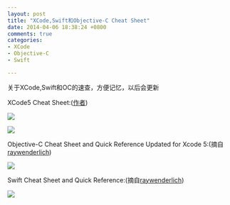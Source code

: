 ```yaml
---
layout: post
title: "XCode,Swift和Objective-C Cheat Sheet"
date: 2014-04-06 18:38:24 +0800
comments: true
categories: 
- XCode
- Objective-C  
- Swift

---
```

关于XCode,Swift和OC的速查，方便记忆，以后会更新  
<!-- more-->
XCode5 Cheat Sheet:([作者](http://www.git-tower.com/blog/xcode-cheat-sheet/))  

![](http://byetz.img41.wal8.com/img41/425047_20140623222918/140353412989.jpg)   

![](http://byetz.img41.wal8.com/img41/425047_20140623222918/140353414151.jpg)  

Objective-C Cheat Sheet and Quick Reference Updated for Xcode 5:(摘自[raywenderlich](http://www.raywenderlich.com/54099/objective-c-cheat-sheet-and-quick-reference-updated-for-xcode-5))   

![](http://byetz.img41.wal8.com/img41/425047_20140623222918/140353409554.jpg)   

Swift Cheat Sheet and Quick Reference:(摘自[raywenderlich](http://www.raywenderlich.com/73967/swift-cheat-sheet-and-quick-reference))  

![](http://byetz.img41.wal8.com/img41/425047_20140623222918/140731497003.jpg)  

